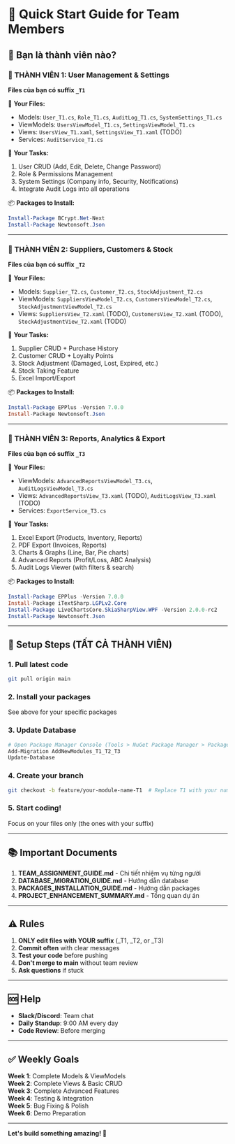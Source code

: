 # 🚀 Quick Start Guide for Team Members

## 📌 Bạn là thành viên nào?

### 👤 THÀNH VIÊN 1: User Management & Settings
**Files của bạn có suffix `_T1`**

📂 **Your Files:**
- Models: `User_T1.cs`, `Role_T1.cs`, `AuditLog_T1.cs`, `SystemSettings_T1.cs`
- ViewModels: `UsersViewModel_T1.cs`, `SettingsViewModel_T1.cs`
- Views: `UsersView_T1.xaml`, `SettingsView_T1.xaml` (TODO)
- Services: `AuditService_T1.cs`

🎯 **Your Tasks:**
1. User CRUD (Add, Edit, Delete, Change Password)
2. Role & Permissions Management
3. System Settings (Company info, Security, Notifications)
4. Integrate Audit Logs into all operations

📦 **Packages to Install:**
```powershell
Install-Package BCrypt.Net-Next
Install-Package Newtonsoft.Json
```

---

### 👤 THÀNH VIÊN 2: Suppliers, Customers & Stock
**Files của bạn có suffix `_T2`**

📂 **Your Files:**
- Models: `Supplier_T2.cs`, `Customer_T2.cs`, `StockAdjustment_T2.cs`
- ViewModels: `SuppliersViewModel_T2.cs`, `CustomersViewModel_T2.cs`, `StockAdjustmentViewModel_T2.cs`
- Views: `SuppliersView_T2.xaml` (TODO), `CustomersView_T2.xaml` (TODO), `StockAdjustmentView_T2.xaml` (TODO)

🎯 **Your Tasks:**
1. Supplier CRUD + Purchase History
2. Customer CRUD + Loyalty Points
3. Stock Adjustment (Damaged, Lost, Expired, etc.)
4. Stock Taking Feature
5. Excel Import/Export

📦 **Packages to Install:**
```powershell
Install-Package EPPlus -Version 7.0.0
Install-Package Newtonsoft.Json
```

---

### 👤 THÀNH VIÊN 3: Reports, Analytics & Export
**Files của bạn có suffix `_T3`**

📂 **Your Files:**
- ViewModels: `AdvancedReportsViewModel_T3.cs`, `AuditLogsViewModel_T3.cs`
- Views: `AdvancedReportsView_T3.xaml` (TODO), `AuditLogsView_T3.xaml` (TODO)
- Services: `ExportService_T3.cs`

🎯 **Your Tasks:**
1. Excel Export (Products, Inventory, Reports)
2. PDF Export (Invoices, Reports)
3. Charts & Graphs (Line, Bar, Pie charts)
4. Advanced Reports (Profit/Loss, ABC Analysis)
5. Audit Logs Viewer (with filters & search)

📦 **Packages to Install:**
```powershell
Install-Package EPPlus -Version 7.0.0
Install-Package iTextSharp.LGPLv2.Core
Install-Package LiveChartsCore.SkiaSharpView.WPF -Version 2.0.0-rc2
Install-Package Newtonsoft.Json
```

---

## 🔧 Setup Steps (TẤT CẢ THÀNH VIÊN)

### 1. Pull latest code
```bash
git pull origin main
```

### 2. Install your packages
See above for your specific packages

### 3. Update Database
```powershell
# Open Package Manager Console (Tools > NuGet Package Manager > Package Manager Console)
Add-Migration AddNewModules_T1_T2_T3
Update-Database
```

### 4. Create your branch
```bash
git checkout -b feature/your-module-name-T1  # Replace T1 with your number
```

### 5. Start coding!
Focus on your files only (the ones with your suffix)

---

## 📚 Important Documents

1. **TEAM_ASSIGNMENT_GUIDE.md** - Chi tiết nhiệm vụ từng người
2. **DATABASE_MIGRATION_GUIDE.md** - Hướng dẫn database
3. **PACKAGES_INSTALLATION_GUIDE.md** - Hướng dẫn packages
4. **PROJECT_ENHANCEMENT_SUMMARY.md** - Tổng quan dự án

---

## ⚠️ Rules

1. **ONLY edit files with YOUR suffix** (_T1, _T2, or _T3)
2. **Commit often** with clear messages
3. **Test your code** before pushing
4. **Don't merge to main** without team review
5. **Ask questions** if stuck

---

## 🆘 Help

- **Slack/Discord**: Team chat
- **Daily Standup**: 9:00 AM every day
- **Code Review**: Before merging

---

## ✅ Weekly Goals

**Week 1**: Complete Models & ViewModels  
**Week 2**: Complete Views & Basic CRUD  
**Week 3**: Complete Advanced Features  
**Week 4**: Testing & Integration  
**Week 5**: Bug Fixing & Polish  
**Week 6**: Demo Preparation

---

**Let's build something amazing! 🚀**
